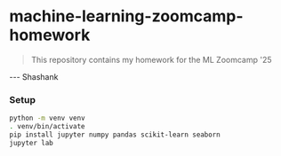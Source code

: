 # machine-learning-zoomcamp-homework

> This repository contains my homework for the ML Zoomcamp '25

--- Shashank

### Setup

```bash
python -m venv venv
. venv/bin/activate
pip install jupyter numpy pandas scikit-learn seaborn
jupyter lab
```
